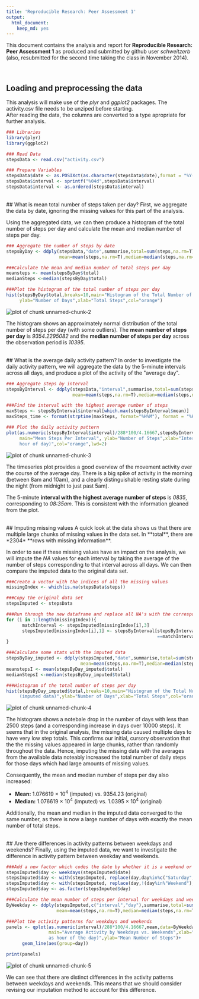 ```yaml
---
title: 'Reproducible Research: Peer Assessment 1'
output:
  html_document:
    keep_md: yes
---
```


This document contains the analysis and report for **Reproducible Research: Peer Assessment 1** as produced and submitted by github user *schweitzerb* (also, resubmitted for the second time taking the class in November 2014).   
  
  <br />  
  
## Loading and preprocessing the data
This analysis will make use of the *plyr* and *ggplot2* packages. The activity.csv file needs to be unziped before starting.  
After reading the data, the columns are converted to a type apropriate for further analysis.


```r
### Libraries
library(plyr)
library(ggplot2)

### Read Data
stepsData <- read.csv("activity.csv")

### Prepare Variables
stepsData$date <- as.POSIXct(as.character(stepsData$date),format = "%Y-%m-%d")
stepsData$interval <- sprintf("%04d",stepsData$interval)
stepsData$interval <- as.ordered(stepsData$interval)
```

<br />
## What is mean total number of steps taken per day?
First, we aggregate the data by date, ignoring the missing values for this part of the analysis. 

Using the aggregated data, we can then produce a histogram of the total number of steps per day and calculate the mean and median number of steps per day.



```r
### Aggregate the number of steps by date
stepsByDay <- ddply(stepsData,"date",summarise,total=sum(steps,na.rm=T),
                    mean=mean(steps,na.rm=T),median=median(steps,na.rm=T))

###Calculate the mean and median number of total steps per day
meansteps <- mean(stepsByDay$total)
medianSteps <-median(stepsByDay$total)

###Plot the histogram of the total number of steps per day
hist(stepsByDay$total,breaks=10,main="Histogram of the Total Number of Steps per Day",
     ylab="Number of Days",xlab="Total Steps",col="orange")
```

![plot of chunk unnamed-chunk-2](figure/unnamed-chunk-2-1.png) 

The histogram shows an approximately normal distribution of the total number of steps per day (with some outliers). The **mean number of steps per day** is *9354.2295082* and the **median number of steps per day** across the observation period is *10395*.

<br />
## What is the average daily activity pattern?
In order to investigate the daily activity pattern, we will aggregate the data by the 5-minute intervals across all days, and produce a plot of the activity of the "average day".


```r
### Aggregate steps by interval
stepsByInterval <- ddply(stepsData,"interval",summarise,total=sum(steps,na.rm=T),
                         mean=mean(steps,na.rm=T),median=median(steps,na.rm=T))

###Find the interval with the highest average number of steps
maxSteps <- stepsByInterval$interval[which.max(stepsByInterval$mean)]
maxSteps_time <- format(strptime(maxSteps, format="%H%M"), format = "%H:%M")

### Plot the daily activity pattern
plot(as.numeric(stepsByInterval$interval)/288*100/4.16667,stepsByInterval$mean,type="l",
     main="Mean Steps Per Interval", ylab="Number of Steps",xlab="Interval (labeled as 
     hour of day)",col="orange",lwd=2)
```

![plot of chunk unnamed-chunk-3](figure/unnamed-chunk-3-1.png) 

The timeseries plot provides a good overview of the movement activity over the course of the average day. There is a big spike of activity in the morning (between 8am and 10am), and a clearly distinguishable resting state during the night (from midnight to just past 5am).

The 5-minute **interval with the highest average number of steps** is *0835*, corresponding to *08:35am*. This is consistent with the information gleaned from the plot.

<br />
## Imputing missing values
A quick look at the data shows us that there are multiple large chunks of missing values in the data set. In **total**, there are *2304* **rows with missing information**.  

In order to see if these missing values have an impact on the analysis, we will impute the *NA* values for each interval by taking the average of the number of steps corresponding to that interval across all days. We can then compare the imputed data to the original data set.


```r
###Create a vector with the indices of all the missing values
missingIndex <- which(is.na(stepsData$steps))

###Copy the original data set
stepsImputed <- stepsData

###Run through the new dataframe and replace all NA's with the corresponding average calculated earlier
for (i in 1:length(missingIndex)){
      matchInterval <- stepsImputed[missingIndex[i],3]
      stepsImputed[missingIndex[i],1] <- stepsByInterval[stepsByInterval$interval
                                                         ==matchInterval,3]
}

###Calculate some stats with the imputed data
stepsByDay_imputed <- ddply(stepsImputed,"date",summarise,total=sum(steps,na.rm=T),
                            mean=mean(steps,na.rm=T),median=median(steps,na.rm=T))
meanstepsI <- mean(stepsByDay_imputed$total)
medianStepsI <-median(stepsByDay_imputed$total)

###Histogram of the total number of steps per day
hist(stepsByDay_imputed$total,breaks=10,main="Histogram of the Total Number of Steps per Day
     (imputed data)",ylab="Number of Days",xlab="Total Steps",col="orange")
```

![plot of chunk unnamed-chunk-4](figure/unnamed-chunk-4-1.png) 

The histogram shows a notebale drop in the number of days with less than 2500 steps (and a corresponding increase in days over 10000 steps). It seems that in the original analysis, the missing data caused multiple days to have very low step totals. This confirms our initial, cursory observation that the the missing values appeared in large chunks, rather than randomly throughout the data. Hence, imputing the missing data with the averages from the available data noteably increased the total number of daily steps for those days which had large amounts of missing values.

Consequently, the mean and median number of steps per day also increased:
- **Mean:** 1.076619 &times; 10<sup>4</sup> (imputed) vs. 9354.23 (original)
- **Median:** 1.076619 &times; 10<sup>4</sup> (imputed) vs. 1.0395 &times; 10<sup>4</sup> (original)

Additionally, the mean and median in the imputed data converged to the same number, as there is now a large number of days with exactly the mean number of total steps. 


<br />
## Are there differences in activity patterns between weekdays and weekends?
Finally, using the imputed data, we want to investigate the difference in activity pattern between weekday and weekends. 


```r
###Add a new factor which codes the date by whether it is a weekend or weekday 
stepsImputed$day <- weekdays(stepsImputed$date)
stepsImputed$day <- with(stepsImputed, replace(day,day%in%c("Saturday","Sunday"),"Weekend"))
stepsImputed$day <- with(stepsImputed, replace(day,!(day%in%"Weekend"),"Weekday"))
stepsImputed$day <- as.factor(stepsImputed$day)

###Calculate the mean number of steps per interval for weekdays and weekends
ByWeekday <- ddply(stepsImputed,c("interval","day"),summarise,total=sum(steps,na.rm=T),
                   mean=mean(steps,na.rm=T),median=median(steps,na.rm=T))

###Plot the activity patterns for weekdays and weekends
panels <- qplot(as.numeric(interval)/288*100/4.16667,mean,data=ByWeekday,facets=day~.,color=day,
                main="Average Activity by Weekdays vs. Weekends",xlab="Intervals (labeled 
                as hour of the day)",ylab="Mean Number of Steps")+
      geom_line(aes(group=day))

print(panels)
```

![plot of chunk unnamed-chunk-5](figure/unnamed-chunk-5-1.png) 

We can see that there are distinct differences in the activity patterns between weekdays and weekends. This means that we should consider revising our imputation method to account for this difference. 

